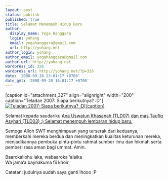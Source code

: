 ```yaml
---
layout: post
status: publish
published: true
title: Selamat Menempuh Hidup Baru
author:
  display_name: Yoga Hanggara
  login: yohang
  email: yogahanggara@gmail.com
  url: http://yohang.net
author_login: yohang
author_email: yogahanggara@gmail.com
author_url: http://yohang.net
wordpress_id: 326
wordpress_url: http://yohang.net/?p=326
date: '2008-09-28 23:01:17 +0700'
date_gmt: '2008-09-28 16:01:17 +0700'
---
```

[caption id="attachment\_327" align="alignright" width="200" caption="Teladan 2007: Siapa berikutnya? :D"] [![Teladan 2007: Siapa berikutnya? :D](http://yohang.net/wp-content/uploads/2008/09/dsc03366-250x187.jpg "Teladan 2007: Siapa berikutnya? :D")[/caption]](http://yohang.net/wp-content/uploads/2008/09/dsc03366.jpg)

Selamat kepada saudariku [Ana Uswatun Khasanah (TLD07) dan mas Taufiq Asyhari (TLD03) :) Selamat menempuh lembaran hidup baru.](http://dzikrina22.multiply.com/)

Semoga Alloh SWT menghimpuan yang terserak dari keduanya, memberkahi mereka berdua dan meningkatkan kualitas keturunan mereka, menjadikannya pembuka pintu-pintu rahmat sumber ilmu dan hikmah serta pemberi rasa aman bagi ummat. Amin.

Baarokallohu laka, wabaaroka ‘alaika  
Wa jama’a baynakuma fii khoir

Catatan: judulnya sudah saya ganti lhooo :P

